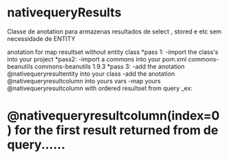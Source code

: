 # nativequeryResults
Classe de anotation para armazenas resultados de select , stored e etc sem necessidade de ENTITY

anotation for map resultset without entity class
 *pass 1:
 -import the class's into your project
 *pass2:
 -import a commons into your pom.xml
 	<dependency>
			<groupId>commons-beanutils</groupId>
			<artifactId>commons-beanutils</artifactId>
			<version>1.9.3</version>
		</dependency>
*pass 3:
  -add the anotation @nativequeryresultentity into your class
   -add the anotation @nativequeryresultcolumn into yours vars
    -map yours @nativequeryresultcolumn with ordered resultset from query
   _ex:
   # @nativequeryresultcolumn(index=0) for the first result returned from de query......
